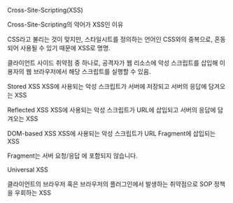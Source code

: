 Cross-Site-Scripting(XSS)

Cross-Site-Scripting의 약어가 XSS인 이유

CSS라고 불리는 것이 맞지만, 스타일시트를 정의하는 언어인 CSS와의 중복으로, 혼동되어 사용될 수 있기 때문에 XSS로 명명.

클라이언트 사이드 취약점 중 하나로, 공격자가 웹 리소스에 악성 스크립트를 삽입해 이용자의 웹 브라우저에서 해당 스크립트를 실행할 수 있음.

Stored XSS
XSS에 사용되는 악성 스크립트가 서버에 저장되고 서버의 응답에 담겨오는 XSS

Reflected XSS
XSS에 사용되는 악성 스크립트가 URL에 삽입되고 서버의 응답에 담겨오는 XSS

DOM-based XSS
XSS에 사용되는 악성 스크립트가 URL Fragment에 삽입되는 XSS

Fragment는 서버 요청/응답 에 포함되지 않습니다.

Universal XSS

클라이언트의 브라우저 혹은 브라우저의 플러그인에서 발생하는 취약점으로 SOP 정책을 우회하는 XSS
